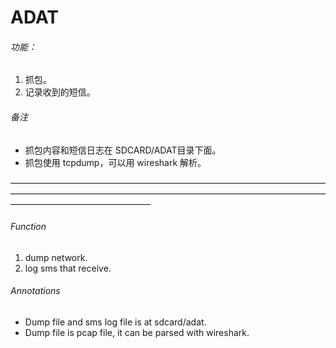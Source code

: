 ADAT
===============

###### 功能：
1. 抓包。
2. 记录收到的短信。

###### 备注
* 抓包内容和短信日志在 SDCARD/ADAT目录下面。
* 抓包使用 tcpdump，可以用 wireshark 解析。

————————————————————————————————————————————————————————————————————————————————————————

###### Function
1. dump network.
2. log sms that receive.

###### Annotations
* Dump file and sms log file is at sdcard/adat.
* Dump file is pcap file, it can be parsed with wireshark.




